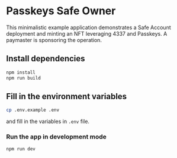 # Passkeys Safe Owner

This minimalistic example application demonstrates a Safe Account deployment and minting an NFT leveraging 4337 and Passkeys. A paymaster is sponsoring the operation.

## Install dependencies

```bash
npm install 
npm run build
```

## Fill in the environment variables

```bash
cp .env.example .env
```

and fill in the variables in `.env` file.

### Run the app in development mode

```bash
npm run dev
```
